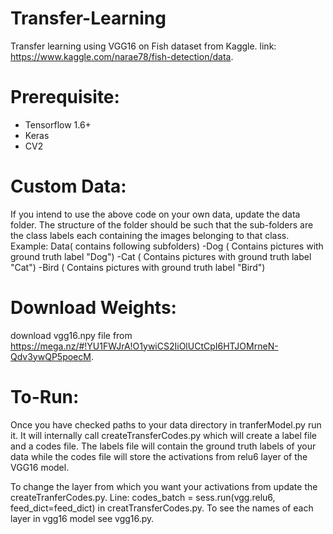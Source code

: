 # Transfer-Learning
Transfer learning using VGG16 on Fish dataset from Kaggle. link: https://www.kaggle.com/narae78/fish-detection/data.

# Prerequisite:
- Tensorflow 1.6+
- Keras
- CV2

# Custom Data: 
If you intend to use the above code on your own data, update the data folder. The structure of the folder should be such that the sub-folders are the class labels each containing the images belonging to that class.
Example: Data( contains following subfolders)
            -Dog ( Contains pictures with ground truth label "Dog")
            -Cat ( Contains pictures with ground truth label "Cat")
            -Bird ( Contains pictures with ground truth label "Bird")

# Download Weights: 
download vgg16.npy file from https://mega.nz/#!YU1FWJrA!O1ywiCS2IiOlUCtCpI6HTJOMrneN-Qdv3ywQP5poecM.

# To-Run: 
Once you have checked paths to your data directory in tranferModel.py run it. It will internally call createTransferCodes.py which will create a label file and a codes file. 
The labels file will contain the ground truth labels of your data while the codes file will store the activations from relu6 layer of the VGG16 model.

To change the layer from which you want your activations from update the createTranferCodes.py.
Line: codes_batch = sess.run(vgg.relu6, feed_dict=feed_dict) in creatTransferCodes.py.
To see the names of each layer in vgg16 model see vgg16.py.
